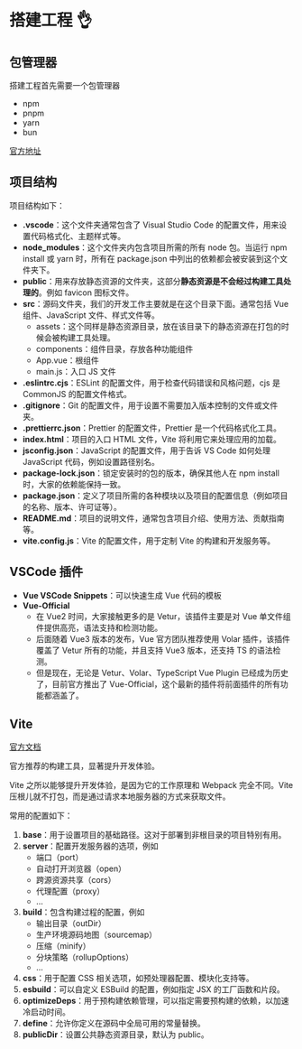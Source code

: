# 搭建工程 👌

## 包管理器

搭建工程首先需要一个包管理器

-   npm
-   pnpm
-   yarn
-   bun

[官方地址](https://vuejs.org/guide/quick-start.html)

## 项目结构

项目结构如下：

-   **.vscode**：这个文件夹通常包含了 Visual Studio Code 的配置文件，用来设置代码格式化、主题样式等。
-   **node_modules**：这个文件夹内包含项目所需的所有 node 包。当运行 npm install 或 yarn 时，所有在 package.json 中列出的依赖都会被安装到这个文件夹下。
-   **public**：用来存放静态资源的文件夹，这部分**静态资源是不会经过构建工具处理的**。例如 favicon 图标文件。
-   **src**：源码文件夹，我们的开发工作主要就是在这个目录下面。通常包括 Vue 组件、JavaScript 文件、样式文件等。
    -   assets：这个同样是静态资源目录，放在该目录下的静态资源在打包的时候会被构建工具处理。
    -   components：组件目录，存放各种功能组件
    -   App.vue：根组件
    -   main.js：入口 JS 文件
-   **.eslintrc.cjs**：ESLint 的配置文件，用于检查代码错误和风格问题，cjs 是 CommonJS 的配置文件格式。
-   **.gitignore**：Git 的配置文件，用于设置不需要加入版本控制的文件或文件夹。
-   **.prettierrc.json**：Prettier 的配置文件，Prettier 是一个代码格式化工具。
-   **index.html**：项目的入口 HTML 文件，Vite 将利用它来处理应用的加载。
-   **jsconfig.json**：JavaScript 的配置文件，用于告诉 VS Code 如何处理 JavaScript 代码，例如设置路径别名。
-   **package-lock.json**：锁定安装时的包的版本，确保其他人在 npm install 时，大家的依赖能保持一致。
-   **package.json**：定义了项目所需的各种模块以及项目的配置信息（例如项目的名称、版本、许可证等）。
-   **README.md**：项目的说明文件，通常包含项目介绍、使用方法、贡献指南等。
-   **vite.config.js**：Vite 的配置文件，用于定制 Vite 的构建和开发服务等。

## VSCode 插件

-   **Vue VSCode Snippets**：可以快速生成 Vue 代码的模板
-   **Vue-Official**
    -   在 Vue2 时间，大家接触更多的是 Vetur，该插件主要是对 Vue 单文件组件提供高亮，语法支持和检测功能。
    -   后面随着 Vue3 版本的发布，Vue 官方团队推荐使用 Volar 插件，该插件覆盖了 Vetur 所有的功能，并且支持 Vue3 版本，还支持 TS 的语法检测。
    -   但是现在，无论是 Vetur、Volar、TypeScript Vue Plugin 已经成为历史了，目前官方推出了 Vue-Official，这个最新的插件将前面插件的所有功能都涵盖了。

## Vite

[官方文档](https://vitejs.dev/)

官方推荐的构建工具，显著提升开发体验。

Vite 之所以能够提升开发体验，是因为它的工作原理和 Webpack 完全不同。Vite 压根儿就不打包，而是通过请求本地服务器的方式来获取文件。

常用的配置如下：

1. **base**：用于设置项目的基础路径。这对于部署到非根目录的项目特别有用。
2. **server**：配置开发服务器的选项，例如
    - 端口（port）
    - 自动打开浏览器（open）
    - 跨源资源共享（cors）
    - 代理配置（proxy）
    - …
3. **build**：包含构建过程的配置，例如
    - 输出目录（outDir）
    - 生产环境源码地图（sourcemap）
    - 压缩（minify）
    - 分块策略（rollupOptions）
    - …
4. **css**：用于配置 CSS 相关选项，如预处理器配置、模块化支持等。
5. **esbuild**：可以自定义 ESBuild 的配置，例如指定 JSX 的工厂函数和片段。
6. **optimizeDeps**：用于预构建依赖管理，可以指定需要预构建的依赖，以加速冷启动时间。
7. **define**：允许你定义在源码中全局可用的常量替换。
8. **publicDir**：设置公共静态资源目录，默认为 public。
